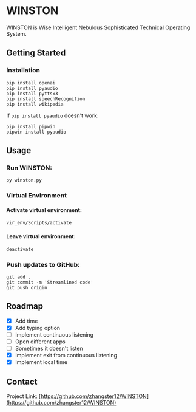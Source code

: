 # WINSTON
WINSTON is Wise Intelligent Nebulous Sophisticated Technical Operating System.

## Getting Started

### Installation
```
pip install openai
pip install pyaudio
pip install pyttsx3
pip install speechRecognition
pip install wikipedia
```

If `pip install pyaudio` doesn't work:
```
pip install pipwin
pipwin install pyaudio
```

## Usage
### Run WINSTON:
```
py winston.py
```

### Virtual Environment
#### Activate virtual environment:
```
vir_env/Scripts/activate
```

#### Leave virtual environment:
```
deactivate
```

### Push updates to GitHub:
```
git add .
git commit -m 'Streamlined code'
git push origin
```

## Roadmap
- [X] Add time
- [X] Add typing option
- [ ] Implement continuous listening
- [ ] Open different apps
- [ ] Sometimes it doesn't listen
- [X] Implement exit from continuous listening
- [X] Implement local time

## Contact
Project Link: [https://github.com/zhangster12/WINSTON](https://github.com/zhangster12/WINSTON)